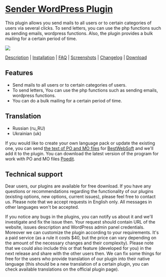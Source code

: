 <a href="http://bestwebsoft.com/products/sender/" target=_blank>Sender WordPress Plugin</a>
========================

This plugin allows you send mails to all users or to certain categories of users via several clicks.
To send letters, you can use the php functions such as sending emails, wordpress functions. Also, the plugin provides a bulk mailing for a certain period of time.

<img src="http://bestwebsoft.com/wp-content/uploads/2014/09/sender-banner-website.jpg" />

<a href="http://bestwebsoft.com/products/sender/description/" target=_blank>Description</a> | 
<a href="http://bestwebsoft.com/products/sender/installation/" target=_blank>Installation</a> | 
<a href="http://bestwebsoft.com/products/sender/faq/" target=_blank>FAQ</a> | 
<a href="http://bestwebsoft.com/products/sender/screenshots/" target=_blank>Screenshots</a> | 
<a href="http://bestwebsoft.com/products/sender/changelog/" target=_blank>Changelog</a> | 
<a href="http://bestwebsoft.com/products/sender/download/" target=_blank>Download</a>


Features
-----------------------------
* Send mails to all users or to certain categories of users.
* To send letters, You can use the php functions such as sending emails, wordpress functions.
* You can do a bulk mailing for a certain period of time.


Translation
-----------------------------
* Russian (ru_RU)
* Ukrainian (uk)

If you would like to create your own language pack or update the existing one, you can send <a href="http://codex.wordpress.org/Translating_WordPress" target="_blank">the text of PO and MO files</a> for <a href="http://support.bestwebsoft.com" target="_blank">BestWebSoft</a> and we'll add it to the plugin. You can download the latest version of the program for work with PO and MO files <a href="http://www.poedit.net/download.php" target="_blank">Poedit</a>.


Technical support
-----------------------------
Dear users, our plugins are available for free download. If you have any questions or recommendations regarding the functionality of our plugins (existing options, new options, current issues), please feel free to contact us. Please note that we accept requests in English only. All messages in other languages won't be accepted.

If you notice any bugs in the plugins, you can notify us about it and we'll investigate and fix the issue then. Your request should contain URL of the website, issues description and WordPress admin panel credentials.
Moreover we can customize the plugin according to your requirements. It's a paid service (as a rule it costs $40, but the price can vary depending on the amount of the necessary changes and their complexity). Please note that we could also include this or that feature (developed for you) in the next release and share with the other users then.
We can fix some things for free for the users who provide translation of our plugin into their native language (this should be a new translation of a certain plugin, you can check available translations on the official plugin page).